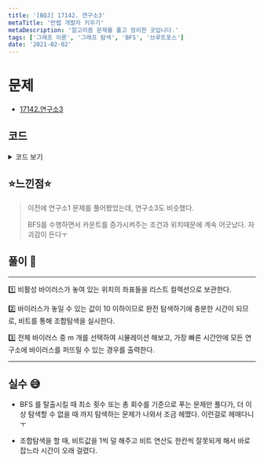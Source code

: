 ```yaml
---
title: '[BOJ] 17142. 연구소3'
metaTitle: '만렙 개발자 키우기'
metaDescription: '알고리즘 문제를 풀고 정리한 곳입니다.'
tags: ['그래프 이론', '그래프 탐색', 'BFS', '브루트포스']
date: '2021-02-02'
---
```


# 문제
- [17142.연구소3](https://www.acmicpc.net/problem/17142)

## 코드

<details><summary> 코드 보기 </summary>

``` java
import java.io.BufferedReader;
import java.io.IOException;
import java.io.InputStreamReader;
import java.util.*;

class Pair {
    int x, y;

    public Pair(int x, int y) {
        this.x = x;
        this.y = y;
    }
}
public class Q17142 {
    static int n, m, zero = 0, arr[][], dx[] = {-1, 0, 1, 0}, dy[] = {0, 1, 0, -1};
    static List<Pair> virus = new ArrayList<>();
    public static void main(String[] args) throws IOException {
        init();
        solution();
    }

    private static void solution() {
        int minTime = 987654321;
        for (int i = 1; i <= (1 << virus.size() + 1) - 1; ++i) {
            List<Integer> v = check(i);
            if(v.size() == m){
                minTime = Math.min(minTime, pandemic(v));
            }
        }
        System.out.println(minTime == 987654321 ? -1 : minTime);
    }

    private static int pandemic(List<Integer> v) {
        Queue<Pair> q = new LinkedList<>();
        boolean visited[][] = new boolean[n][n];
        int time = 0, z = zero;

        for (int i = 0; i < v.size(); i++) {
            Pair p = virus.get(v.get(i));
            q.add(p);
            visited[p.x][p.y] = true;
        }

        while (!q.isEmpty()) {
            int size = q.size();
            if(size == 0) break;
            if(z == 0) return time;
            time += 1;
            for (int s = 0; s < size; s++) {
                Pair here = q.poll();
                for (int i = 0; i < 4; i++) {
                    int nx = here.x + dx[i], ny = here.y + dy[i];
                    if(isBorder(nx, ny) && arr[nx][ny] != 1 && visited[nx][ny] != true){
                        q.add(new Pair(nx ,ny));
                        visited[nx][ny] = true;
                        if(arr[nx][ny] == 0) z -= 1;

                    }
                }
            }
        }

        if(z > 0) return 987654321;
        return time;
    }

    private static boolean isBorder(int x, int y) {
        return (x >= 0 && x < n && y >= 0 && y < n);
    }


    private static List<Integer> check(int num) {
        List<Integer> ret = new ArrayList<>();
        for (int i = 0; i < virus.size(); i++) {
            if(((1 << i) & num) > 0)
                ret.add(i);
        }
        return ret;
    }

    private static void init() throws IOException {
        BufferedReader br = new BufferedReader(new InputStreamReader(System.in));
        StringTokenizer st = new StringTokenizer(br.readLine());
        n = Integer.parseInt(st.nextToken());
        m = Integer.parseInt(st.nextToken());
        arr = new int[n][n];

        for (int i = 0; i < n; i++) {
            st = new StringTokenizer(br.readLine());
            for (int j = 0; j < n; j++) {
                arr[i][j] = Integer.parseInt(st.nextToken());
                if(arr[i][j] == 2) virus.add(new Pair(i, j));
                if(arr[i][j] == 0) zero += 1;
            }
        }
    }
}
/*
5 1
1 1 1 1 1
1 1 1 1 1
1 1 1 1 1
0 2 0 2 0
1 1 1 1 1
 */

```

</details>

## ⭐️느낀점⭐️
> 이전에 연구소1 문제를 풀어봤었는데, 연구소3도 비슷했다.
>
> BFS를 수행하면서 카운트를 증가시켜주는 조건과 위치때문에 계속 어긋났다. 자괴감이 든다ㅜ

## 풀이 📣
<hr/>

1️⃣ 비활성 바이러스가 놓여 있는 위치의 좌표들을 리스트 컬렉션으로 보관한다.


2️⃣ 바이러스가 놓일 수 있는 값이 10 이하이므로 완전 탐색하기에 충분한 시간이 되므로, 비트를 통해 조합탐색을 실시한다.


3️⃣ 전체 바이러스 중 m 개를 선택하여 시뮬레이션 해보고, 가장 빠른 시간안에 모든 연구소에 바이러스를 퍼뜨릴 수 있는 경우를 출력한다.


<hr/>

## 실수 😅
- BFS 를 탈출시킬 때 최소 횟수 또는 총 회수를 기준으로 푸는 문제만 풀다가, 더 이상 탐색할 수 없을 때 까지 탐색하는 문제가 나와서 조금 헤맸다. 이런걸로 헤매다니ㅜ


- 조합탐색을 할 때, 비트값을 1씩 덜 해주고 비트 연산도 한칸씩 잘못되게 해서 바로잡느라 시간이 오래 걸렸다.
